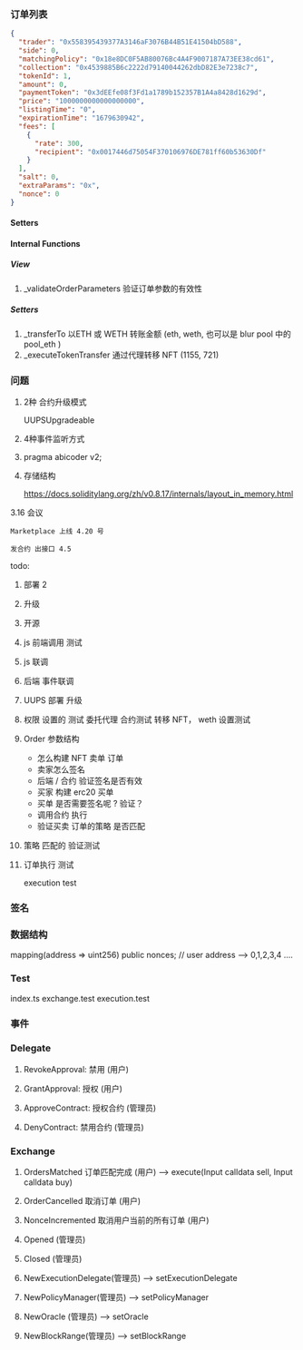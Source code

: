 ### 订单列表
``` json
{
  "trader": "0x558395439377A3146aF3076B44B51E41504bD588",
  "side": 0,
  "matchingPolicy": "0x18e8DC0F5AB80076Bc4A4F9007187A73EE38cd61",
  "collection": "0x4539885B6c2222d79140044262dbD82E3e7238c7",
  "tokenId": 1,
  "amount": 0,
  "paymentToken": "0x3dEEfe08f3Fd1a1789b152357B1A4a8428d1629d",
  "price": "1000000000000000000",
  "listingTime": "0",
  "expirationTime": "1679630942",
  "fees": [
    {
      "rate": 300,
      "recipient": "0x0017446d75054F370106976DE781ff60b53630Df"
    }
  ],
  "salt": 0,
  "extraParams": "0x",
  "nonce": 0
}

```


#### Setters

#### Internal Functions
##### View

1. _validateOrderParameters  验证订单参数的有效性

##### Setters

1. _transferTo  以ETH 或 WETH 转账金额 (eth, weth, 也可以是 blur pool 中的 pool_eth )
2. _executeTokenTransfer 通过代理转移 NFT (1155, 721)



### 问题

1. 2种 合约升级模式

    UUPSUpgradeable

2. 4种事件监听方式

3. pragma abicoder v2;

4. 存储结构

    https://docs.soliditylang.org/zh/v0.8.17/internals/layout_in_memory.html

    




3.16 会议

    Marketplace 上线 4.20 号

    发合约 出接口 4.5

 

todo:

1. 部署 2  
2. 升级

3. 开源

4. js 前端调用 测试

5. js 联调 

6. 后端 事件联调





1. UUPS 部署 
    升级

2. 权限 设置的 测试 
    委托代理 合约测试
    转移 NFT， weth 设置测试

4. Order 参数结构 
    * 怎么构建 NFT 卖单 订单
    * 卖家怎么签名
    * 后端 / 合约 验证签名是否有效
    * 买家 构建 erc20 买单
    * 买单 是否需要签名呢 ? 验证？
    * 调用合约 执行 
    * 验证买卖 订单的策略 是否匹配


5. 策略 匹配的 验证测试 

6. 订单执行 测试

    execution test





### 签名

### 数据结构

<!-- mapping(bytes32 => bool) public cancelledOrFilled; -->
mapping(address => uint256) public nonces; // user address --> 0,1,2,3,4 ....


### Test

index.ts
exchange.test
execution.test




### 事件





### Delegate
1. RevokeApproval: 禁用 (用户) 
2. GrantApproval: 授权 (用户)

3. ApproveContract: 授权合约 (管理员)
4. DenyContract: 禁用合约 (管理员)

### Exchange

1. OrdersMatched 订单匹配完成 (用户) --> execute(Input calldata sell, Input calldata buy)
2. OrderCancelled 取消订单 (用户)
3. NonceIncremented 取消用户当前的所有订单 (用户)

1. Opened (管理员)
2. Closed (管理员)
3. NewExecutionDelegate(管理员) --> setExecutionDelegate
4. NewPolicyManager(管理员) --> setPolicyManager
5. NewOracle (管理员)   --> setOracle
6. NewBlockRange(管理员)  --> setBlockRange




